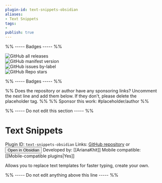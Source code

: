 ```yaml
---
plugin-id: text-snippets-obsidian
aliases:
- Text Snippets
tags: 
- 
publish: true
---
```


%% ----- Badges ----- %%

![GitHub all releases](https://img.shields.io/github/downloads/ArianaKhit/text-snippets-obsidian/total?color=573E7A&logo=github&style=for-the-badge)   
![GitHub manifest version](https://img.shields.io/github/manifest-json/v/ArianaKhit/text-snippets-obsidian?color=573E7A&logo=github&style=for-the-badge)   
![GitHub issues by-label](https://img.shields.io/github/issues/ArianaKhit/text-snippets-obsidian/help%20wanted?color=573E7A&logo=github&style=for-the-badge)   
![GitHub Repo stars](https://img.shields.io/github/stars/ArianaKhit/text-snippets-obsidian?color=573E7A&logo=github&style=for-the-badge)

%% ----- Badges ----- %%

%% Does the repository or author have any sponsoring links? Uncomment the next line and add them below. If they don't, please delete the placeholder tag. %%
%% Sponsor this work: #placeholder/author %%

%% ----- Do not edit this section ----- %%

# Text Snippets

Plugin ID: `text-snippets-obsidian`
Links: [GitHub repository](https://github.com/ArianaKhit/text-snippets-obsidian) or [<button id=HH>Open in Obsidian</button>](obsidian://goto-plugin?id=text-snippets-obsidian)
Developed by: [[ArianaKhit]]
Mobile compatible: [[Mobile-compatible plugins|Yes]]

Allows you to replace text templates for faster typing, create your own.

%% ----- Do not edit anything above this line ----- %% 
